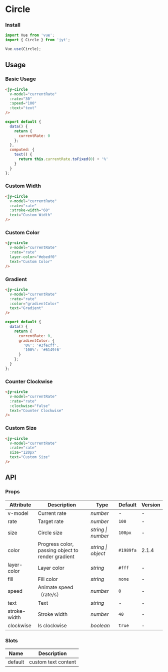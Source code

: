 # Circle

### Install

``` javascript
import Vue from 'vue';
import { Circle } from 'jyt';

Vue.use(Circle);
```

## Usage

### Basic Usage

```html
<jy-circle
  v-model="currentRate"
  :rate="30"
  :speed="100"
  :text="text"
/>
```

``` javascript
export default {
  data() {
    return {
      currentRate: 0
    };
  },
  computed: {
    text() {
      return this.currentRate.toFixed(0) + '%'
    }
  }
};
```

### Custom Width

```html
<jy-circle
  v-model="currentRate"
  :rate="rate"
  :stroke-width="60"
  text="Custom Width"
/>
```

### Custom Color

```html
<jy-circle
  v-model="currentRate"
  :rate="rate"
  layer-color="#ebedf0"
  text="Custom Color"
/>
```

### Gradient

```html
<jy-circle
  v-model="currentRate"
  :rate="rate"
  :color="gradientColor"
  text="Gradient"
/>
```

``` javascript
export default {
  data() {
    return {
      currentRate: 0,
      gradientColor: {
        '0%': '#3fecff',
        '100%': '#6149f6'
      }
    };
  }
};
```

### Counter Clockwise

```html
<jy-circle
  v-model="currentRate"
  :rate="rate"
  :clockwise="false"
  text="Counter Clockwise"
/>
```

### Custom Size

```html
<jy-circle
  v-model="currentRate"
  :rate="rate"
  size="120px"
  text="Custom Size"
/>
```

## API

### Props

| Attribute | Description | Type | Default | Version |
|------|------|------|------|------|
| v-model | Current rate | *number* | - | - |
| rate | Target rate | *number* | `100` | - |
| size | Circle size | *string \| number* | `100px` | - |
| color | Progress color, passing object to render gradient | *string \| object* | `#1989fa` | 2.1.4 |
| layer-color | Layer color | *string* | `#fff` | - |
| fill | Fill color | *string* | `none` | - |
| speed | Animate speed（rate/s）| *number* | `0` | - |
| text | Text | *string* | - | - |
| stroke-width | Stroke width | *number* | `40` | - |
| clockwise | Is clockwise | *boolean* | `true` | - |

### Slots

| Name | Description |
|------|------|
| default | custom text content |
